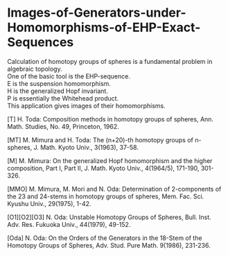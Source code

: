 # Images-of-Generators-under-Homomorphisms-of-EHP-Exact-Sequences

Calculation of homotopy groups of spheres is a fundamental problem in algebraic topology.  
One of the basic tool is the EHP-sequence.  
E is the suspension homomorphism.  
H is the generalized Hopf invariant.  
P is essentially the Whitehead product.  
This application gives images of their homomorphisms.  

[T] H. Toda: Composition methods in homotopy groups of spheres, Ann. Math.  Studies, No. 49, Princeton, 1962.

[MT] M. Mimura and H. Toda: The (n+20)-th homotopy groups of n-spheres, J. Math. Kyoto Univ., 3(1963), 37-58.

[M] M. Mimura: On the generalized Hopf homomorphism and the higher composition, Part I, Part II, J. Math. Kyoto Univ., 4(1964/5), 171-190, 301-326.

[MMO]  M. Mimura, M. Mori and N. Oda: Determination of 2-components of the 23 and 24-stems in homotopy groups of spheres, Mem. Fac. Sci. Kyushu Univ., 29(1975), 1-42.

[O1][O2][O3] N. Oda: Unstable Homotopy Groups of Spheres, Bull. Inst. Adv. Res. Fukuoka Univ., 44(1979), 49-152.

[Oda] N. Oda: On the Orders of the Generators in the 18-Stem of the Homotopy Groups of Spheres, Adv. Stud. Pure Math. 9(1986), 231-236.
